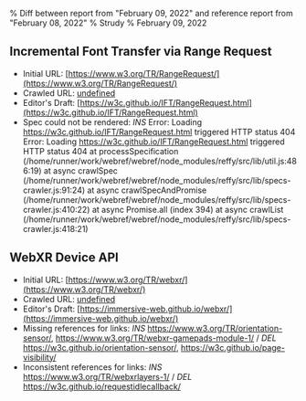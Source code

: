 % Diff between report from "February 09, 2022" and reference report from "February 08, 2022"
% Strudy
% February 09, 2022

## Incremental Font Transfer via Range Request

- Initial URL: [https://www.w3.org/TR/RangeRequest/](https://www.w3.org/TR/RangeRequest/)
- Crawled URL: [undefined](undefined)
- Editor's Draft: [https://w3c.github.io/IFT/RangeRequest.html](https://w3c.github.io/IFT/RangeRequest.html)
- Spec could not be rendered: *INS* Error: Loading https://w3c.github.io/IFT/RangeRequest.html triggered HTTP status 404 Error: Loading https://w3c.github.io/IFT/RangeRequest.html triggered HTTP status 404
    at processSpecification (/home/runner/work/webref/webref/node_modules/reffy/src/lib/util.js:486:19)
    at async crawlSpec (/home/runner/work/webref/webref/node_modules/reffy/src/lib/specs-crawler.js:91:24)
    at async crawlSpecAndPromise (/home/runner/work/webref/webref/node_modules/reffy/src/lib/specs-crawler.js:410:22)
    at async Promise.all (index 394)
    at async crawlList (/home/runner/work/webref/webref/node_modules/reffy/src/lib/specs-crawler.js:418:21)


## WebXR Device API

- Initial URL: [https://www.w3.org/TR/webxr/](https://www.w3.org/TR/webxr/)
- Crawled URL: [undefined](undefined)
- Editor's Draft: [https://immersive-web.github.io/webxr/](https://immersive-web.github.io/webxr/)
- Missing references for links: *INS* https://www.w3.org/TR/orientation-sensor/, https://www.w3.org/TR/webxr-gamepads-module-1/ / *DEL* https://w3c.github.io/orientation-sensor/, https://w3c.github.io/page-visibility/
- Inconsistent references for links: *INS* https://www.w3.org/TR/webxrlayers-1/ / *DEL* https://w3c.github.io/requestidlecallback/



